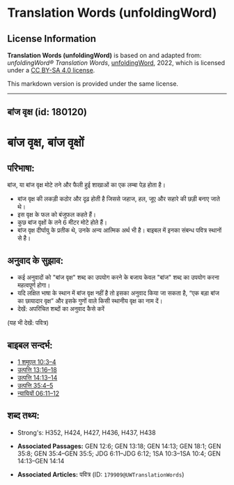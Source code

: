 # Translation Words (unfoldingWord)

## License Information

**Translation Words (unfoldingWord)** is based on and adapted from: _unfoldingWord® Translation Words_, [unfoldingWord](https://unfoldingword.org/utw), 2022, which is licensed under a [CC BY-SA 4.0 license](https://creativecommons.org/licenses/by-sa/4.0/legalcode.en).

This markdown version is provided under the same license.



--------------------------------

## बांज वृक्ष (id: 180120)

बांज वृक्ष, बांज वृक्षों
========================

परिभाषा:
--------

बांज, या बांज वृक्ष मोटे तने और फैली हुई शाखाओं का एक लम्बा पेड़ होता है।

* बांज वृक्ष की लकड़ी कठोर और दृढ़ होती है जिससे जहाज, हल, जूए और सहारे की छड़ी बनाए जाते थे।
* इस वृक्ष के फल को बंजुफल कहते हैं।
* कुछ बांज वृक्षों के तने 6 मीटर मोटे होते हैं।
* बांज वृक्ष दीर्घायु के प्रतीक थे, उनके अन्य आत्मिक अर्थ भी है। बाइबल में इनका संबन्ध पवित्र स्थानों से है।

अनुवाद के सुझाव:
----------------

* कई अनुवादों को "बांज वृक्ष" शब्द का उपयोग करने के बजाय केवल "बांज" शब्द का उपयोग करना महत्वपूर्ण होगा।
* यदि लक्षित भाषा के स्थान में बांज वृक्ष नहीं है तो इसका अनुवाद किया जा सकता है, “एक बड़ा बांज का छायादार वृक्ष” और इसके गुणों वाले किसी स्थानीय वृक्ष का नाम दें।
* देखें: अपरिचित शब्दों का अनुवाद कैसे करें

(यह भी देखें: पवित्र)

बाइबल सन्दर्भ:
--------------

* [1 शमूएल 10:3–4](https://ref.ly/1Sam0:0)
* [उत्पत्ति 13:16–18](https://ref.ly/Gen13:16-Gen13:18)
* [उत्पत्ति 14:13–14](https://ref.ly/Gen14:13-Gen14:14)
* [उत्पत्ति 35:4–5](https://ref.ly/Gen35:4-Gen35:5)
* [न्यायियों 06:11–12](https://ref.ly/Judg6:11-Judg6:12)

शब्द तथ्य:
----------

* Strong's: H352, H424, H427, H436, H437, H438

* **Associated Passages:** GEN 12:6; GEN 13:18; GEN 14:13; GEN 18:1; GEN 35:8; GEN 35:4–GEN 35:5; JDG 6:11–JDG 6:12; 1SA 10:3–1SA 10:4; GEN 14:13–GEN 14:14
* **Associated Articles:** पवित्र (ID: `179909@UWTranslationWords`)

